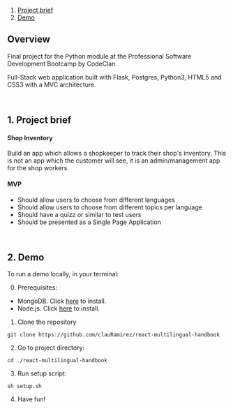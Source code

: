 1. [Project brief](https://github.com/clauRamirez/flask-inventory-manager#1-project-brief)
2. [Demo](https://github.com/clauRamirez/flask-inventory-manager#2-demo)

## Overview

Final project for the Python module at the Professional Software Development Bootcamp by CodeClan.

Full-Stack web application built with Flask, Postgres, Python3, HTML5 and CSS3 with a MVC architecture.

<br>

## 1. Project brief

#### **Shop Inventory**

Build an app which allows a shopkeeper to track their shop's inventory. This is not an app which the customer will see, it is an admin/management app for the shop workers.

#### **MVP**

* Should allow users to choose from different languages
* Should allow users to choose from different topics per language
* Should have a quizz or similar to test users
* Should be presented as a Single Page Application

<br>

## 2. Demo

To run a demo locally, in your terminal:

0. Prerequisites:
- MongoDB. Click [here](https://docs.mongodb.com/manual/installation/) to install.
- Node.js. Click [here](https://nodejs.org/en/download/) to install.
1. Clone the repository
```
git clone https://github.com/clauRamirez/react-multilingual-handbook
```
2. Go to project directory:
```
cd ./react-multilingual-handbook
```
3. Run setup script:
```
sh setup.sh
```
4. Have fun!

<br>
